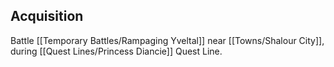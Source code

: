 ## Acquisition
Battle [[Temporary Battles/Rampaging Yveltal]] near [[Towns/Shalour City]], during [[Quest Lines/Princess Diancie]] Quest Line.